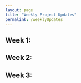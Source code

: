 ```yaml
---
layout: page
title: "Weekly Project Updates"
permalink: /weeklyUpdates
---
```

<title>CSPB 3122 Weekly Project Updates</title>

<h2>Week 1:</h2>

<h2>Week 2:</h2>

<h2>Week 3:</h2>
